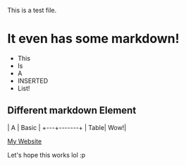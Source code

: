 This is a test file.
# It even has some markdown!
- This
- Is
- A
- INSERTED
- List!

## Different markdown Element
| A | Basic |
+---+-------+
| Table| Wow!|

[My Website](https://pixelbrush.dev/)

Let's hope this works lol :p